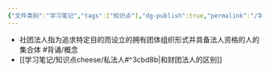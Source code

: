 ```yaml
---
{"文件类别":"学习笔记","tags":["知识点"],"dg-publish":true,"permalink":"/学习笔记/知识点cheese/社团法人/","dgPassFrontmatter":true,"created":"2024-07-13T20:11:31.341+08:00","updated":"2024-09-11T12:19:33.491+08:00"}
---
```


- 社团法人指为追求特定目的而设立的拥有团体组织形式并具备法人资格的人的集合体 #背诵/概念 
- [[学习笔记/知识点cheese/私法人#^3cbd8b\|和财团法人的区别]]